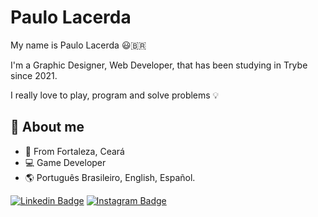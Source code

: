 # Paulo Lacerda

My name is Paulo Lacerda 😃🇧🇷

I'm a  Graphic Designer, Web Developer, that has been studying in Trybe since 2021.

I really love to play, program and solve problems 💡

## 🚀 About me

- 📍 From Fortaleza, Ceará
- 💻 Game Developer
- 🌎 Português Brasileiro, English, Español.


[![Linkedin Badge](https://img.shields.io/badge/https://img.shields.io/badge/-LinkedIn-%230077B5?style=for-the-badge&link=https://www.linkedin.com/in/tassolacerda/)](https://www.linkedin.com/in/tassolacerda/)  [![Instagram Badge](https://img.shields.io/badge//-Instagram-%23E4405F?style=for-the-badge&logo=Instagram&logoColor=white&link=https://www.instagram.com/tassolacerda/)](https://www.instagram.com/tassolacerda/)

